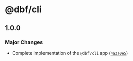 # @dbf/cli

## 1.0.0

### Major Changes

- Complete implementation of the `@dbf/cli` app ([`4a3a0e5`](https://github.com/mikededo/dart-barrel-file-generator/commit/4a3a0e55b4d208aabb751700ae92dc83215b3a10))
